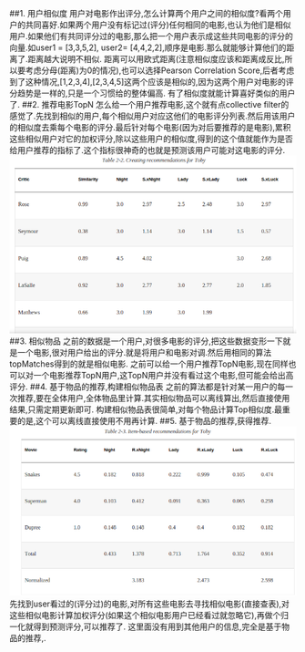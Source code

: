 ##1. 用户相似度
用户对电影作出评分,怎么计算两个用户之间的相似度?看两个用户的共同喜好.如果两个用户没有标记过(评分)任何相同的电影,也认为他们是相似用户.如果他们有共同评分过的电影,那么把一个用户表示成这些共同电影的评分的向量.如user1 = [3,3,5,2],
user2= [4,4,2,2],顺序是电影.那么就能够计算他们的距离了.距离越大说明不相似.
距离可以用欧式距离(注意相似度应该和距离成反比,所以要考虑分母(距离)为0的情况),也可以选择Pearson Correlation Score,后者考虑到了这种情况,[1,2,3,4],[2,3,4,5]这两个应该是相似的,因为这两个用户对电影的评分趋势是一样的,只是一个习惯给的整体偏高.
有了相似度就能计算喜好类似的用户了.
##2. 推荐电影TopN
怎么给一个用户推荐电影,这个就有点collective filter的感觉了.先找到相似的用户,每个相似用户对应这他们的电影评分列表.然后用该用户的相似度去乘每个电影的评分.最后针对每个电影(因为对后要推荐的是电影),累积这些相似用户对它的加权评分,除以这些用户的相似度,得到的这个值就能作为是否给用户推荐的指标了.这个指标很神奇的也就是预测该用户可能对这电影的评分.
![](images/1.png)
##3. 相似物品
之前的数据是一个用户,对很多电影的评分,把这些数据变形一下就是一个电影,很对用户给出的评分.就是将用户和电影对调.然后用相同的算法topMatches得到的就是相似电影.
之前可以给一个用户推荐TopN电影,现在同样也可以对一个电影推荐TopN用户,这TopN用户并没有看过这个电影,但可能会给出高评分.
##4. 基于物品的推荐,构建相似物品表
之前的算法都是针对某一用户的每一次推荐,要在全体用户,全体物品里计算.其实相似物品可以离线算出,然后直接使用结果,只需定期更新即可.
构建相似物品表很简单,对每个物品计算Top相似度.最重要的是,这个可以离线直接使用不用再计算.
##5. 基于物品的推荐,获得推荐.
![](images/2.png)
先找到user看过的(评分过)的电影,对所有这些电影去寻找相似电影(直接查表),对这些相似电影计算加权评分(如果这个相似电影用户已经看过就忽略它),再做个归一化就得到预测评分,可以推荐了.
这里面没有用到其他用户的信息,完全是基于物品的推荐,.
